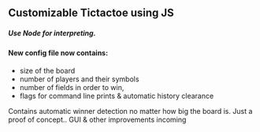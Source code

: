 ## Customizable Tictactoe using JS
##### Use Node for interpreting. 

#### New config file now contains: 
  - size of the board
  - number of players and their symbols
  - number of fields in order to win,
  - flags for command line prints & automatic history clearance

Contains automatic winner detection no matter how big the board is.
Just a proof of concept.. GUI & other improvements incoming
